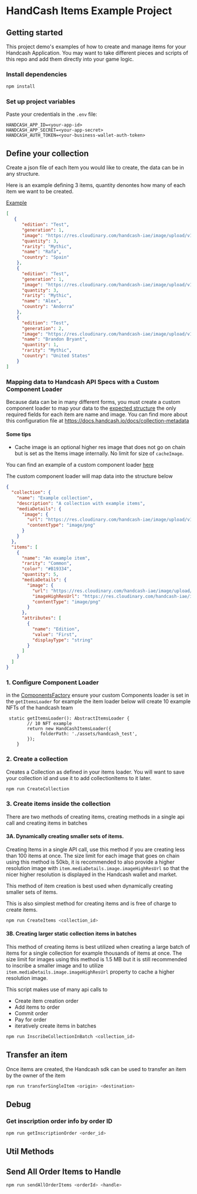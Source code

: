 # HandCash Items Example Project

## Getting started
This project demo's examples of how to create and manage items for your Handcash Application.  You may want to take different pieces and scripts of this repo and add them directly into your game logic.


### Install dependencies

```bash
npm install
```

### Set up project variables

Paste your credentials in the `.env` file:
```
HANDCASH_APP_ID=<your-app-id>
HANDCASH_APP_SECRET=<your-app-secret>
HANDCASH_AUTH_TOKEN=<your-business-wallet-auth-token>

```


## Define your collection
Create a json file of each Item you would like to create, the data can be in any structure.

Here is an example defining 3 items, quantity denontes how many of each item we want to be created.


 [Example](/assets/handcash_test/info.json)
```json
[
   {
      "edition": "Test",
      "generation": 1,
      "image": "https://res.cloudinary.com/handcash-iae/image/upload/v1697465892/items/zq0lupxoj8id1uedgz2h.png",
      "quantity": 3, 
      "rarity": "Mythic",
      "name": "Rafa",
      "country": "Spain"
    },
    {
      "edition": "Test",
      "generation": 1,
      "image": "https://res.cloudinary.com/handcash-iae/image/upload/v1697465892/items/gh7tsn11svhx7z943znv.png",
      "quantity": 3,
      "rarity": "Mythic",
      "name": "Alex",
      "country": "Andorra"
    },
    {
      "edition": "Test",
      "generation": 2,
      "image": "https://res.cloudinary.com/handcash-iae/image/upload/v1697465892/items/edaoeseq43yqdbqwjzn4.png",
      "name": "Brandon Bryant",
      "quantity": 1,
      "rarity": "Mythic",
      "country": "United States"
    }
]

```



### Mapping data to Handcash API Specs with a Custom Component Loader
Because data can be in many different forms, you must create a custom component loader to map your data to the [expected structure](src/loaders/Types.ts) the only required fields for each item are name and image.
You can find more about this configuration file at https://docs.handcash.io/docs/collection-metadata


#### Some tips
- Cache image is an optional higher res image that does not go on chain but is set as the Items image internally. No limit for size of `cacheImage`.



You can find an example of a custom component loader [here](src/loaders/HandCashItemsLoader.ts)

The custom component loader will map data into the structure below

```json
{
  "collection": {
    "name": "Example collection",
    "description": "A collection with example items",
    "mediaDetails": {
      "image": {
        "url": "https://res.cloudinary.com/handcash-iae/image/upload/v1687295380/items/HeroImage_MysteryBox_wq5iz2_lceykv.jpg",
        "contentType": "image/png"
      }
    }
  },
  "items": [
    {
      "name": "An example item",
      "rarity": "Common",
      "color": "#B19334",
      "quantity": 5,
      "mediaDetails": {
        "image": {
          "url": "https://res.cloudinary.com/handcash-iae/image/upload/v1687295380/items/HeroImage_MysteryBox_wq5iz2_lceykv.jpg",
          "imageHighResUrl": "https://res.cloudinary.com/handcash-iae/image/upload/v1687295380/items/HeroImage_MysteryBox_wq5iz2_lceykv.jpg",
          "contentType": "image/png"
        }
      },
      "attributes": [
        {
          "name": "Edition",
          "value": "First",
          "displayType": "string"
        }
      ]
    }
  ]
}

```



### 1. Configure Component Loader 

in the [ComponentsFactory](/src/ComponentsFactory.ts) ensure your custom Components loader is set in the `getItemsLoader`
for example the item loader below will create 10 example NFTs of the handcash team

```
 static getItemsLoader(): AbstractItemsLoader {
        // 10 NFT example
        return new HandCashItemsLoader({
             folderPath: './assets/handcash_test',
        });
    }

```

### 2. Create a collection

Creates a Collection as defined in your items loader. You will want to save your collection id and use it to add collectionItems to it later.
```bash
npm run CreateCollection
```

### 3. Create items inside the collection

There are two methods of creating items, creating methods in a single api call and creating items in batches 


#### 3A. Dynamically creating smaller sets of items.

Creating Items in a single API call, use this method if you are creating less than 100 items at once.  The size limit for each image that goes on chain using this method is 50kb, it is recommended to also provide a higher resolution image with `item.mediaDetails.image.imageHighResUrl` so that the nicer higher resolution is displayed in the Handcash wallet and market.

This method of item creation is best used when dynamically creating smaller sets of items. 

This is also simplest method for creating items and is free of charge to create items. 
```bash
npm run CreateItems <collection_id>
```

#### 3B. Creating larger static collection items in batches 
This method of creating items is best utilized when creating a large batch of items for a single collection for example thousands of items at once.  The size limit for images using this method is 1.5 MB but it is still recommended to inscribe a smaller image and to utilize  `item.mediaDetails.image.imageHighResUrl` property to cache a higher resolution image.

This script makes use of many api calls to 
- Create item creation order
- Add items to order 
- Commit order 
- Pay for order 
- iteratively create items in batches 


```bash
npm run InscribeCollectionInBatch <collection_id>
```

## Transfer an item
Once items are created, the Handcash sdk can be used to transfer an item by the owner of the item

```bash
npm run transferSingleItem <origin> <destination>
```

## Debug

### Get inscription order info by order ID
```bash
npm run getInscriptionOrder <order_id>
```

## Util Methods 

## Send All Order Items to Handle
```bash
npm run sendAllOrderItems <orderId> <handle> 
```

